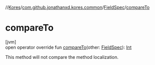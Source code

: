 //[Kores](../../../index.md)/[com.github.jonathanxd.kores.common](../index.md)/[FieldSpec](index.md)/[compareTo](compare-to.md)

# compareTo

[jvm]\
open operator override fun [compareTo](compare-to.md)(other: [FieldSpec](index.md)): [Int](https://kotlinlang.org/api/latest/jvm/stdlib/kotlin/-int/index.html)

This method will not compare the method localization.
